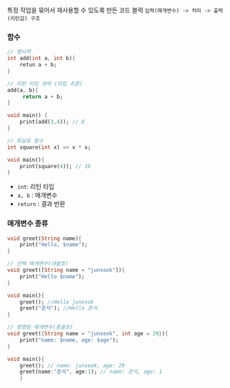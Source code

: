 
특정 작업을 묶어서 재사용할 수 있도록 만든 코드 블럭
`입력(매개변수) -> 처리 -> 출력(리턴값) 구조`

### 함수
```dart
// 명시적 
int add(int a, int b){
	retun a + b;
}

// 리턴 타입 생략 (타입 추론)
add(a, b){
	 return a + b;
}

void main() {
	print(add(3,4)); // 8	
}

// 화살표 함수
int square(int x) => x * x;

void main(){
	print(square(4)); // 16
}
```
- `int`: 리턴 타입
- `a, b` : 매개변수
- `return` : 결과 반환

### 매개변수 종류
```dart
void greet(String name){
	print("Hello, $name");
}

// 선택 매개변수(대괄호)
void greet([String name = "junseok"]){
	print("Hello $name");
}

void main(){
	greet(); //Hello junesok
	greet("준석"); //Hello 준석
}

// 명명된 매개변수(중괄호)
void greet({String name = "junseok", int age = 29}){
	print("name: $name, age: $age");
}

void main(){
	greet(); // name: junseok, age: 29
	greet(name:"준석", age:1); // name: 준석, age: 1
	}

```